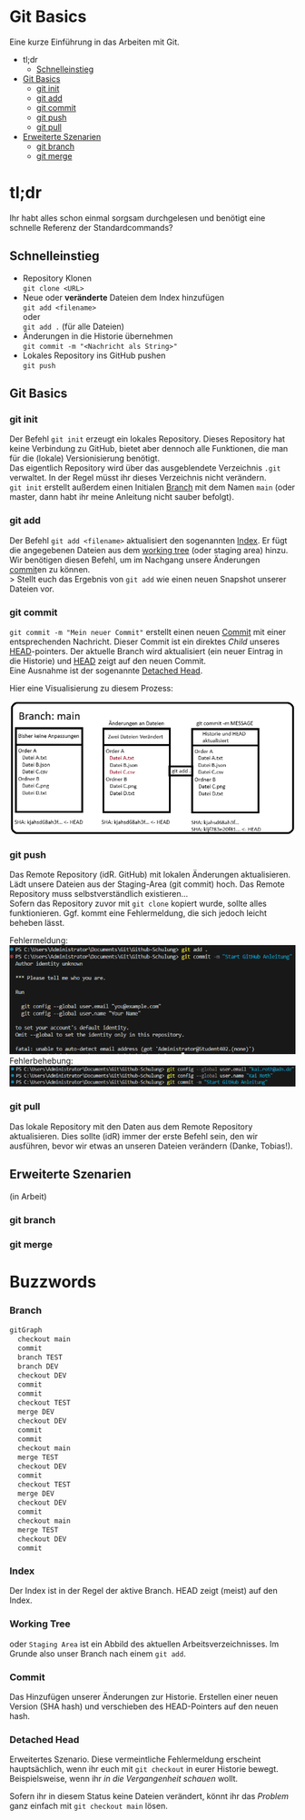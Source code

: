 # Git Basics

Eine kurze Einführung in das Arbeiten mit Git.

- tl;dr
  - [Schnelleinstieg](#schnelleinstieg)
- [Git Basics](#git-basics)
  - [git init](#git-init)
  - [git add](#git-add)
  - [git commit](#git-commit)
  - [git push](#git-push)
  - [git pull](#git-pull)
- [Erweiterte Szenarien](#erweiterte-szenarien)
  - [git branch](#git-branch)
  - [git merge](#git-merge)


# tl;dr
Ihr habt alles schon einmal sorgsam durchgelesen und benötigt eine schnelle Referenz der Standardcommands?

## Schnelleinstieg
- Repository Klonen <br>
  `git clone <URL>`
- Neue oder **veränderte** Dateien dem Index hinzufügen <br>
  `git add <filename>` <br> oder <br>
  `git add .` (für alle Dateien)
- Änderungen in die Historie übernehmen <br>
  `git commit -m "<Nachricht als String>"`
- Lokales Repository ins GitHub pushen <br>
  `git push`

## Git Basics

### git init
Der Befehl `git init` erzeugt ein lokales Repository. Dieses Repository hat keine Verbindung zu GitHub, bietet aber dennoch alle Funktionen, die man für die (lokale) Versionisierung benötigt.<br>
Das eigentlich Repository wird über das ausgeblendete Verzeichnis `.git` verwaltet. In der Regel müsst ihr dieses Verzeichnis nicht verändern. <br>
`git init` erstellt außerdem einen Initialen [Branch](#Branch) mit dem Namen `main` (oder master, dann habt ihr meine Anleitung nicht sauber befolgt).

### git add
Der Befehl `git add <filename>` aktualisiert den sogenannten [Index](#Index).
Er fügt die angegebenen Dateien aus dem [working tree](#working-tree) (oder staging area) hinzu. Wir benötigen diesen Befehl, um im Nachgang unsere Änderungen [commit](#commit)en zu können. <br>>
Stellt euch das Ergebnis von `git add` wie einen neuen Snapshot unserer Dateien vor.

### git commit
`git commit -m "Mein neuer Commit"` erstellt einen neuen [Commit](#Commit) mit einer entsprechenden Nachricht. Dieser Commit ist ein direktes _Child_ unseres [HEAD](#head)-pointers. Der aktuelle Branch wird aktualisiert (ein neuer Eintrag in die Historie) und [HEAD](#head) zeigt auf den neuen Commit. <br>
Eine Ausnahme ist der sogenannte [Detached Head](#Detached-Head).

Hier eine Visualisierung zu diesem Prozess:

![commit](/Bilder/Commit-ablauf-01.PNG)

### git push
Das Remote Repository (idR. GitHub) mit lokalen Änderungen aktualisieren.
Lädt unsere Dateien aus der Staging-Area (git commit) hoch.
Das Remote Repository muss selbstverständlich existieren...<br> 
Sofern das Repository zuvor mit `git clone` kopiert wurde, sollte alles funktionieren.
Ggf. kommt eine Fehlermeldung, die sich jedoch leicht beheben lässt.

Fehlermeldung:
![01](/Bilder/Git-Config-UserInfo-01.PNG)<br>
Fehlerbehebung:
![02](/Bilder/Git-Config-UserInfo-02.PNG)<br>

### git pull
Das lokale Repository mit den Daten aus dem Remote Repository aktualisieren.
Dies sollte (idR) immer der erste Befehl sein, den wir ausführen, bevor wir etwas an unseren Dateien verändern (Danke, Tobias!).

## Erweiterte Szenarien
(in Arbeit)

### git branch
### git merge

# Buzzwords

### Branch
```mermaid
gitGraph
  checkout main
  commit
  branch TEST
  branch DEV
  checkout DEV
  commit
  commit
  checkout TEST
  merge DEV
  checkout DEV
  commit
  commit
  checkout main
  merge TEST
  checkout DEV
  commit
  checkout TEST
  merge DEV
  checkout DEV
  commit
  checkout main
  merge TEST
  checkout DEV
  commit
```
### Index
Der Index ist in der Regel der aktive Branch. HEAD zeigt (meist) auf den Index.
### Working Tree
oder `Staging Area` ist ein Abbild des aktuellen Arbeitsverzeichnisses. Im Grunde also unser Branch nach einem `git add`.
### Commit
Das Hinzufügen unserer Änderungen zur Historie. Erstellen einer neuen Version (SHA hash) und verschieben des HEAD-Pointers auf den neuen hash.
### Detached Head
Erweitertes Szenario. Diese vermeintliche Fehlermeldung erscheint hauptsächlich, wenn ihr euch mit `git checkout` in eurer Historie bewegt. Beispielsweise, wenn ihr _in die Vergangenheit schauen_ wollt.

Sofern ihr in diesem Status keine Dateien verändert, könnt ihr das _Problem_ ganz einfach mit `git checkout main` lösen.
